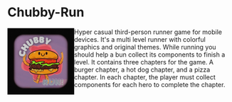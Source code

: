 
# Chubby-Run

<img align="left" width="150" height="150" src="Chubby_Logo.JPG">

Hyper casual third-person runner game for mobile devices.
It's a multi level runner with colorful graphics and original themes.
While running you should help a bun collect its components to finish a level.
It contains three chapters for the game.
A burger chapter, a hot dog chapter, and a pizza chapter.
In each chapter, the player must collect components for each hero to complete the chapter.
